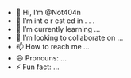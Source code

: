   - 👋 Hi, I’m @Not404n 
-  👀 I’m  int e     r     est   ed in     .            .  .        
- 🌱 I’m currently learning  ...                     
- 💞️ I’m looking to collaborate on ...              
- 📫 How to reach me ...   
- 😄 Pronouns: ...  
- ⚡ Fun fact: ... 

<!---
Not404n/Not404n is a ✨ special ✨ repository because its `README.md` (this file) appears on your GitHub profile.
You can click the Preview link to take a look at your changes.
--->
